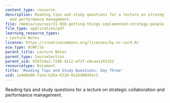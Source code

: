 ```yaml
---
content_type: resource
description: Reading tips and study questions for a lecture on strategic collaboration
  and performance management.
file: /media/courses/11-958-getting-things-implemented-strategy-people-performance-and-leadership-january-iap-2009/1a4d6e06fa2ab25a622d01a5d0845ec3_questions3.pdf
file_type: application/pdf
learning_resource_types:
- Lecture Notes
license: https://creativecommons.org/licenses/by-nc-sa/4.0/
ocw_type: OCWFile
parent_title: Lecture Notes
parent_type: CourseSection
parent_uid: 939724a2-7296-4112-ef3f-e9caa1a55352
resourcetype: Document
title: 'Reading Tips and Study Questions: Day Three'
uid: 1a4d6e06-fa2a-b25a-622d-01a5d0845ec3
---
```

Reading tips and study questions for a lecture on strategic collaboration and performance management.